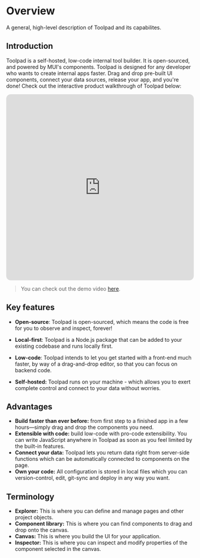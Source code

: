 # Overview

<p class="description">A general, high-level description of Toolpad and its capabilites.</p>

## Introduction

Toolpad is a self-hosted, low-code internal tool builder. It is open-sourced, and powered by MUI's components.
Toolpad is designed for any developer who wants to create internal apps faster.
Drag and drop pre-built UI components, connect your data sources, release your app, and you're done! Check out the interactive product walkthrough of Toolpad below:

<iframe id="toolpad-first-app" src="https://demo.arcade.software/MDlpNzHbuXwvPh4MK9ff?embed" frameborder="0" loading="lazy" webkitallowfullscreen mozallowfullscreen allowfullscreen title="Default page | Toolpad editor" style="width: 100%; height: min(60vw, 500px); border-radius: 0.75rem"></iframe>

> You can check out the demo video [here](https://github.com/mui/mui-toolpad#product-walkthrough).

## Key features

- **Open-source**: Toolpad is open-sourced, which means the code is free for you to observe and inspect, forever!

- **Local-first**: Toolpad is a Node.js package that can be added to your existing codebase and runs locally first.

- **Low-code**: Toolpad intends to let you get started with a front-end much faster, by way of a drag-and-drop editor, so that you can focus on backend code.

- **Self-hosted:** Toolpad runs on your machine - which allows you to exert complete control and connect to your data without worries.

## Advantages

- **Build faster than ever before:** from first step to a finished app in a few hours—simply drag and drop the components you need.
- **Extensible with code:** build low-code with pro-code extensibility. You can write JavaScript anywhere in Toolpad as soon as you feel limited by the built-in features.
- **Connect your data:** Toolpad lets you return data right from server-side functions which can be automatically connected to components on the page.
- **Own your code:** All configuration is stored in local files which you can version-control, edit, git-sync and deploy in any way you want.

## Terminology

- **Explorer:** This is where you can define and manage pages and other project objects.
- **Component library:** This is where you can find components to drag and drop onto the canvas.
- **Canvas:** This is where you build the UI for your application.
- **Inspector:** This is where you can inspect and modify properties of the component selected in the canvas.
